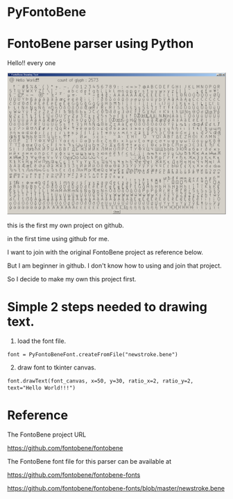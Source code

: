 # PyFontoBene
# FontoBene parser using Python

Hello!! every one

![alt text](https://github.com/metaperson/PyFontoBene/blob/master/ScreenShot/FontoBene%20Drawing%20Test.png)


this is the first my own project on github.

in the first time using github for me.

I want to join with the original FontoBene project as reference below.

But I am beginner in github. I don't know how to using and join that project.

So I decide to make my own this project first.



# Simple 2 steps needed to drawing text.

1. load the font file.

<pre><code>font = PyFontoBeneFont.createFromFile("newstroke.bene")</code></pre>
  
2. draw font to tkinter canvas.

  <pre><code>font.drawText(font_canvas, x=50, y=30, ratio_x=2, ratio_y=2, text="Hello World!!!")</code></pre>
  


# Reference

The FontoBene project URL

https://github.com/fontobene/fontobene



The FontoBene font file for this parser can be available at

https://github.com/fontobene/fontobene-fonts

https://github.com/fontobene/fontobene-fonts/blob/master/newstroke.bene
